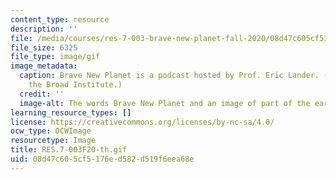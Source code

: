 ```yaml
---
content_type: resource
description: ''
file: /media/courses/res-7-003-brave-new-planet-fall-2020/08d47c605cf5176ed582d519f6eea68e_RES.7-003F20-th.gif
file_size: 6325
file_type: image/gif
image_metadata:
  caption: Brave New Planet is a podcast hosted by Prof. Eric Lander. (Image courtesy
    the Broad Institute.)
  credit: ''
  image-alt: The words Brave New Planet and an image of part of the earth from space
learning_resource_types: []
license: https://creativecommons.org/licenses/by-nc-sa/4.0/
ocw_type: OCWImage
resourcetype: Image
title: RES.7-003F20-th.gif
uid: 08d47c60-5cf5-176e-d582-d519f6eea68e
---
```

